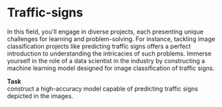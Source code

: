 # Traffic-signs
In this field, you'll engage in diverse projects, each presenting unique challenges for learning and problem-solving. For instance, tackling image classification projects like predicting traffic signs offers a perfect introduction to understanding the intricacies of such problems. Immerse yourself in the role of a data scientist in the industry by constructing a machine learning model designed for image classification of traffic signs.


**Task**  <br />
 construct a high-accuracy model capable of predicting traffic signs depicted in the images.
 
